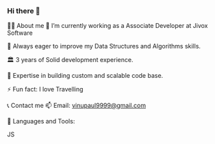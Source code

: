 ### Hi there 👋


🙋‍♂️ About me
🔭 I’m currently working as a Associate Developer at Jivox Software

🌱 Always eager to improve my Data Structures and Algorithms skills.

🏛️ 3 years of Solid development experience.

🍪 Expertise in building custom and scalable code base.

⚡ Fun fact: I love Travelling


📞 Contact me
📫 Email: vinupaul9999@gmail.com

🚀 Languages and Tools:

JS
